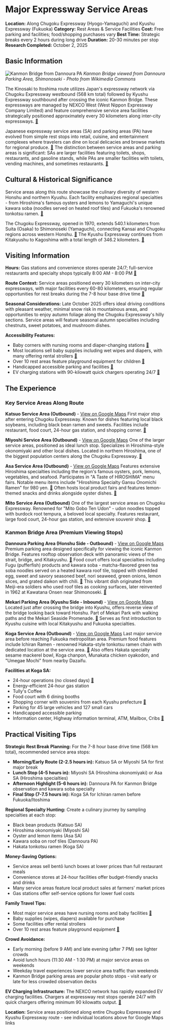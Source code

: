 # Major Expressway Service Areas

**Location:** Along Chugoku Expressway (Hyogo-Yamaguchi) and Kyushu Expressway (Fukuoka)
**Category:** Rest Areas & Service Facilities
**Cost:** Free parking and facilities; food/shopping purchases vary
**Best Time:** Strategic breaks every 2 hours during long drive
**Duration:** 20-30 minutes per stop
**Research Completed:** October 2, 2025

## Basic Information

![Kanmon Bridge from Dannoura PA](https://upload.wikimedia.org/wikipedia/commons/5/53/Kammonkyo_Bridge_from_Dannoura%2C_Shimonoseki.JPG)
*Kanmon Bridge viewed from Dannoura Parking Area, Shimonoseki - Photo from Wikimedia Commons*

The Kinosaki to Itoshima route utilizes Japan's expressway network via Chugoku Expressway westbound (568 km total) followed by Kyushu Expressway southbound after crossing the iconic Kanmon Bridge. These expressways are managed by NEXCO West (West Nippon Expressway Company Limited) and feature comprehensive service area facilities strategically positioned approximately every 30 kilometers along inter-city expressways. [🔗](https://www.japan-guide.com/e/e2354.html)

Japanese expressway service areas (SA) and parking areas (PA) have evolved from simple rest stops into retail, cuisine, and entertainment complexes where travelers can dine on local delicacies and browse markets for regional produce. [🔗](https://www.nippon.com/en/features/jg00002/) The distinction between service areas and parking areas is significant: SAs are larger facilities featuring toilets, shops, restaurants, and gasoline stands, while PAs are smaller facilities with toilets, vending machines, and sometimes restaurants. [🔗](https://www.japan-guide.com/e/e2354.html)

## Cultural & Historical Significance

Service areas along this route showcase the culinary diversity of western Honshu and northern Kyushu. Each facility emphasizes regional specialties - from Hiroshima's famous oysters and lemons to Yamaguchi's unique kawara soba (noodles served on heated roof tiles) and Fukuoka's renowned tonkotsu ramen. [🔗](https://en.oishii.hiroshimakensan.org/information/625/)

The Chugoku Expressway, opened in 1970, extends 540.1 kilometers from Suita (Osaka) to Shimonoseki (Yamaguchi), connecting Kansai and Chugoku regions across western Honshu. [🔗](https://en.wikipedia.org/wiki/Chūgoku_Expressway) The Kyushu Expressway continues from Kitakyushu to Kagoshima with a total length of 346.2 kilometers. [🔗](https://en.wikipedia.org/wiki/Kyushu_Expressway)

## Visiting Information

**Hours:** Gas stations and convenience stores operate 24/7; full-service restaurants and specialty shops typically 8:00 AM - 8:00 PM [🔗](https://www.japan-guide.com/e/e2354.html)

**Route Context:** Service areas positioned every 30 kilometers on inter-city expressways, with major facilities every 60-80 kilometers, ensuring regular opportunities for rest breaks during the 7-8 hour base drive time [🔗](https://www.japan-guide.com/e/e2354.html)

**Seasonal Considerations:** Late October 2025 offers ideal driving conditions with pleasant weather, minimal snow risk in mountainous areas, and opportunities to enjoy autumn foliage along the Chugoku Expressway's hilly sections. Service areas will feature seasonal autumn specialties including chestnuts, sweet potatoes, and mushroom dishes.

**Accessibility Features:**
- Baby corners with nursing rooms and diaper-changing stations [🔗](https://globalsapa.c-nexco.co.jp/en/tipstricks/specialservices/)
- Most locations sell baby supplies including wet wipes and diapers, with many offering rental strollers [🔗](https://globalsapa.c-nexco.co.jp/en/tipstricks/specialservices/)
- Over 10 rest areas feature playground equipment for children [🔗](https://globalsapa.c-nexco.co.jp/en/tipstricks/specialservices/)
- Handicapped accessible parking and facilities [🔗](https://japanshopping.org/search/shops/detail/15542)
- EV charging stations with 90-kilowatt quick chargers operating 24/7 [🔗](https://www.nextmsc.com/blogs/evaluating-30000-japan-ev-charging-stations)

## The Experience

### Key Service Areas Along Route

**Katsuo Service Area (Outbound)** - [View on Google Maps](https://maps.google.com/maps?q=34.9733,134.1042)
First major stop after entering Chugoku Expressway. Known for dishes featuring local black soybeans, including black bean ramen and sweets. Facilities include restaurant, food court, 24-hour gas station, and shopping corner. [🔗](https://www.w-holdings.co.jp/sapa/2204.html)

**Miyoshi Service Area (Outbound)** - [View on Google Maps](https://maps.google.com/maps?q=34.8167,132.8500)
One of the larger service areas, positioned as ideal lunch stop. Specializes in Hiroshima-style okonomiyaki and other local dishes. Located in northern Hiroshima, one of the biggest population centers along the Chugoku Expressway. [🔗](https://hi-standard.jp/miyoshi/)

**Asa Service Area (Outbound)** - [View on Google Maps](https://maps.google.com/maps?q=34.5383,132.5167)
Features extensive Hiroshima specialties including the region's famous oysters, pork, lemons, vegetables, and seafood. Participates in "A Taste of HIROSHIMA" menu fairs. Notable menu items include "Hiroshima Specialty Gansu Onomichi Ramen" for 980 yen. [🔗](https://en.oishii.hiroshimakensan.org/information/625/) Often hosts local product fairs and features lemon-themed snacks and drinks alongside oyster dishes. [🔗](https://tic.jnto.go.jp/eng/detail.php?id=1776)

**Mito Service Area (Outbound)**
One of the largest service areas on Chugoku Expressway. Renowned for "Mito Gobo Ten Udon" - udon noodles topped with burdock root tempura, a beloved local specialty. Features restaurant, large food court, 24-hour gas station, and extensive souvenir shop. [🔗](https://www.w-holdings.co.jp/sapa/2228.html)

### Kanmon Bridge Area (Premium Viewing Stops)

**Dannoura Parking Area (Honshu Side - Outbound)** - [View on Google Maps](https://maps.google.com/maps?q=33.9600,130.9483)
Premium parking area designed specifically for viewing the iconic Kanmon Bridge. Features rooftop observation deck with panoramic views of the strait, bridge, and Kitakyushu. [🔗](https://www.w-holdings.co.jp/sapa/2501.html) Food court offers local specialties including Fugu (pufferfish) products and kawara soba - matcha-flavored green tea soba noodles served on a heated kawara roof tile, topped with shredded egg, sweet and savory seasoned beef, nori seaweed, green onions, lemon slices, and grated daikon with chili. [🔗](https://www.japan.travel/en/japans-local-treasures/shimonoseki-kawara-soba/) This vibrant dish originated from Meiji-era soldiers who used roof tiles as cooking surfaces, later reinvented in 1962 at Kawatana Onsen near Shimonoseki. [🔗](https://thegate12.com/article/237)

**Mekari Parking Area (Kyushu Side - Inbound)** - [View on Google Maps](https://maps.google.com/maps?q=33.9500,130.9617)
Located just after crossing the bridge into Kyushu, offers reverse view of the bridge looking back toward Honshu. Part of Mekari Park with walking paths and the Mekari Seaside Promenade. [🔗](https://www.tripadvisor.com/Attraction_Review-g303160-d1875541-Reviews-Mekari_Parking_Area-Kitakyushu_Fukuoka_Prefecture_Kyushu.html) Serves as first introduction to Kyushu cuisine with local Kitakyushu and Fukuoka specialties.

**Koga Service Area (Outbound)** - [View on Google Maps](https://maps.google.com/maps?q=33.7333,130.4667)
Last major service area before reaching Fukuoka metropolitan area. Premium food features include Ichiran Ramen - renowned Hakata-style tonkotsu ramen chain with dedicated location at the service area. [🔗](https://japanshopping.org/search/shops/detail/15542) Also offers Hakata specialty sesame mackerel bowl, Koga chanpon, Munakata chicken oyakodon, and "Umegae Mochi" from nearby Dazaifu.

**Facilities at Koga SA:**
- 24-hour operations (no closed days) [🔗](https://japantravel.navitime.com/en/area/jp/spot/02007-00000000507/)
- Energy-efficient 24-hour gas station
- Tully's Coffee
- Food court with 6 dining booths
- Shopping corner with souvenirs from each Kyushu prefecture [🔗](https://japanshopping.org/search/shops/detail/15542)
- Parking for 45 large vehicles and 127 small cars
- Handicapped accessible parking
- Information center, Highway information terminal, ATM, Mailbox, Cribs [🔗](https://japantravel.navitime.com/en/area/jp/spot/02007-00000000507/)

## Practical Visiting Tips

**Strategic Rest Break Planning:**
For the 7-8 hour base drive time (568 km total), recommended service area stops:
- **Morning/Early Route (2-2.5 hours in):** Katsuo SA or Miyoshi SA for first major break
- **Lunch Stop (4-5 hours in):** Miyoshi SA (Hiroshima okonomiyaki) or Asa SA (Hiroshima specialties)
- **Afternoon Highlight (5-6 hours in):** Dannoura PA for Kanmon Bridge observation and kawara soba specialty
- **Final Stop (7-7.5 hours in):** Koga SA for Ichiran ramen before Fukuoka/Itoshima

**Regional Specialty Hunting:**
Create a culinary journey by sampling specialties at each stop:
- Black bean products (Katsuo SA)
- Hiroshima okonomiyaki (Miyoshi SA)
- Oyster and lemon items (Asa SA)
- Kawara soba on roof tiles (Dannoura PA)
- Hakata tonkotsu ramen (Koga SA)

**Money-Saving Options:**
- Service areas sell bentō lunch boxes at lower prices than full restaurant meals
- Convenience stores at 24-hour facilities offer budget-friendly snacks and drinks
- Many service areas feature local product sales at farmers' market prices
- Gas stations offer self-service options for lower fuel costs

**Family Travel Tips:**
- Most major service areas have nursing rooms and baby facilities [🔗](https://globalsapa.c-nexco.co.jp/en/tipstricks/specialservices/)
- Baby supplies (wipes, diapers) available for purchase
- Some facilities offer rental strollers
- Over 10 rest areas feature playground equipment [🔗](https://globalsapa.c-nexco.co.jp/en/tipstricks/specialservices/)

**Crowd Avoidance:**
- Early morning (before 9 AM) and late evening (after 7 PM) see lighter crowds
- Avoid lunch hours (11:30 AM - 1:30 PM) at major service areas on weekends
- Weekday travel experiences lower service area traffic than weekends
- Kanmon Bridge parking areas are popular photo stops - visit early or late for less crowded observation decks

**EV Charging Infrastructure:**
The NEXCO network has rapidly expanded EV charging facilities. Chargers at expressway rest stops operate 24/7 with quick chargers offering minimum 90 kilowatts output. [🔗](https://www.nextmsc.com/blogs/evaluating-30000-japan-ev-charging-stations)

**Location:** Service areas positioned along entire Chugoku Expressway and Kyushu Expressway route - see individual locations above for Google Maps links